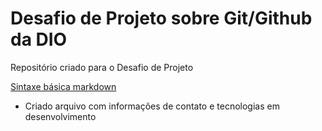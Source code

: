 # Desafio de Projeto sobre Git/Github da DIO
Repositório criado para o Desafio de Projeto

[Sintaxe básica markdown](https://www.markdownguide.org/basic-syntax/)

- Criado arquivo com informações de contato e tecnologias em desenvolvimento
